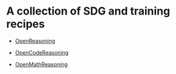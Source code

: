 # A collection of SDG and training recipes

* [OpenReasoning](https://nvidia.github.io/NeMo-Skills/releases/openreasoning/)

* [OpenCodeReasoning](https://nvidia.github.io/NeMo-Skills/releases/opencodereasoning/)

* [OpenMathReasoning](https://nvidia.github.io/NeMo-Skills/releases/openmathreasoning/)
